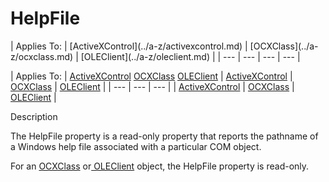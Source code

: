 




<h1 class="heading"><span class="name">HelpFile</span></h1>
| Applies To: | [ActiveXControl](../a-z/activexcontrol.md) | [OCXClass](../a-z/ocxclass.md) | [OLEClient](../a-z/oleclient.md) |
| --- | --- | --- | ---  |

| Applies To: | [ActiveXControl](../a-z/activexcontrol.md) [OCXClass](../a-z/ocxclass.md) [OLEClient](../a-z/oleclient.md) | [ActiveXControl](../a-z/activexcontrol.md) | [OCXClass](../a-z/ocxclass.md) | [OLEClient](../a-z/oleclient.md) |
| --- | --- | ---  |
| [ActiveXControl](../a-z/activexcontrol.md) | [OCXClass](../a-z/ocxclass.md) | [OLEClient](../a-z/oleclient.md) |


Description


The HelpFile property is a read-only property that reports the pathname of a Windows help file associated with a particular COM object.


For an [OCXClass](../a-z/ocxclass.md) or[ OLEClient](../a-z/oleclient.md) object, the HelpFile property is read-only.



